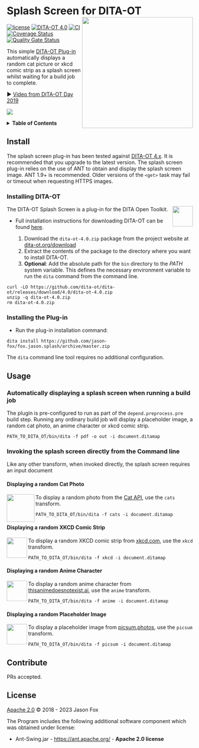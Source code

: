 # Splash Screen for DITA-OT [<img src="https://jason-fox.github.io/fox.jason.splash/splash.png" align="right" width="300">](https://splash-screen-plug-in-for-dita-ot.rtfd.io/)

[![license](https://img.shields.io/github/license/jason-fox/fox.jason.splash.svg)](http://www.apache.org/licenses/LICENSE-2.0)
[![DITA-OT 4.0](https://img.shields.io/badge/DITA--OT-4.0-green.svg)](http://www.dita-ot.org/4.0)
[![CI](https://github.com/jason-fox/fox.jason.splash/workflows/CI/badge.svg)](https://github.com/jason-fox/fox.jason.splash/actions?query=workflow%3ACI)
[![Coverage Status](https://coveralls.io/repos/github/jason-fox/fox.jason.splash/badge.svg?branch=master)](https://coveralls.io/github/jason-fox/fox.jason.splash?branch=master)
[![Quality Gate Status](https://sonarcloud.io/api/project_badges/measure?project=fox.jason.splash&metric=alert_status)](https://sonarcloud.io/dashboard?id=fox.jason.splash)

This simple [DITA-OT Plug-in](https://www.dita-ot.org/plugins) automatically displays a random cat picture or xkcd comic
strip as a splash screen whilst waiting for a build job to complete.

:arrow_forward: [Video from DITA-OT Day 2019](https://youtu.be/vobY_ha5nd0)

[![](https://jason-fox.github.io/fox.jason.splash/javascript-video.png)](https://youtu.be/vobY_ha5nd0)

<details>
<summary><strong>Table of Contents</strong></summary>

-   [Install](#install)
-   [Installing DITA-OT](#installing-dita-ot)
-   [Installing the Plug-in](#installing-the-plug-in)
-   [Usage](#usage)
    -   [Automatically displaying a splash screen when running a build job](#automatically-displaying-a-splash-screen-when-running-a-build-job)
    -   [Invoking the splash screen directly from the Command line](#invoking-the-splash-screen-directly-from-the-command-line)
        -   [Displaying a random Cat Photo](#displaying-a-random-cat-photo)
        -   [Displaying a random XKCD Comic Strip](#displaying-a-random-xkcd-comic-strip)
-   [Contribute](#contribute)
-   [License](#license)

</details>

## Install

The splash screen plug-in has been tested against [DITA-OT 4.x](http://www.dita-ot.org/download). It is recommended that
you upgrade to the latest version. The splash screen plug-in relies on the use of ANT to obtain and display the splash
screen image. ANT 1.9+ is recommended. Older versions of the `<get>` task may fail or timeout when requesting HTTPS
images.

### Installing DITA-OT

<a href="https://www.dita-ot.org"><img src="https://www.dita-ot.org/images/dita-ot-logo.svg" align="right" height="55"></a>

The DITA-OT Splash Screen is a plug-in for the DITA Open Toolkit.

-   Full installation instructions for downloading DITA-OT can be found
    [here](https://www.dita-ot.org/4.0/topics/installing-client.html).

    1.  Download the `dita-ot-4.0.zip` package from the project website at
        [dita-ot.org/download](https://www.dita-ot.org/download)
    2.  Extract the contents of the package to the directory where you want to install DITA-OT.
    3.  **Optional**: Add the absolute path for the `bin` directory to the _PATH_ system variable. This defines the
        necessary environment variable to run the `dita` command from the command line.

```console
curl -LO https://github.com/dita-ot/dita-ot/releases/download/4.0/dita-ot-4.0.zip
unzip -q dita-ot-4.0.zip
rm dita-ot-4.0.zip
```

### Installing the Plug-in

-   Run the plug-in installation command:

```console
dita install https://github.com/jason-fox/fox.jason.splash/archive/master.zip
```

The `dita` command line tool requires no additional configuration.

## Usage

### Automatically displaying a splash screen when running a build job

The plugin is pre-configured to run as part of the `depend.preprocess.pre` build step. Running any ordinary build job
will display a placeholder image, a random cat photo, an anime character or xkcd comic strip.

```console
PATH_TO_DITA_OT/bin/dita -f pdf -o out -i document.ditamap
```

### Invoking the splash screen directly from the Command line

Like any other transform, when invoked directly, the splash screen requires an input document

#### Displaying a random Cat Photo

<a href="https://thecatapi.com"><img src="https://cdn2.thecatapi.com/logos/thecatapi_256xW.png" align="left" height="75"></a>

To display a random photo from the [Cat API](https://thecatapi.com/), use the `cats` transform.

```console
PATH_TO_DITA_OT/bin/dita -f cats -i document.ditamap
```

#### Displaying a random XKCD Comic Strip

<a href="https://xkcd.com"><img src="https://xkcd.com/s/0b7742.png" align="left" height="55"></a>

To display a random XKCD comic strip from [xkcd.com](https://xkcd.com/), use the `xkcd` transform.

```console
PATH_TO_DITA_OT/bin/dita -f xkcd -i document.ditamap
```

#### Displaying a random Anime Character

<a href="https://thisanimedoesnotexist.ai/"><img src="https://thisanimedoesnotexist.ai/favicon-32x32.png" align="left" height="55"></a>

To display a random anime character from [thisanimedoesnotexist.ai](https://thisanimedoesnotexist.ai/), use the `anime` transform.

```console
PATH_TO_DITA_OT/bin/dita -f anime -i document.ditamap
```

#### Displaying a random Placeholder Image

<a href="https://picsum.photos/"><img src="https://picsum.photos/assets/images/favicon/favicon-32x32.png" align="left" height="55"></a>

To display a placeholder image from [picsum.photos](https://picsum.photos/), use the `picsum` transform.

```console
PATH_TO_DITA_OT/bin/dita -f picsum -i document.ditamap
```



## Contribute

PRs accepted.

## License

[Apache 2.0](LICENSE) © 2018 - 2023 Jason Fox

The Program includes the following additional software component which was obtained under license:

-   Ant-Swing.jar - https://ant.apache.org/ - **Apache 2.0 license**
